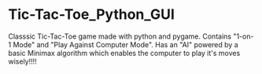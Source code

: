 # Tic-Tac-Toe_Python_GUI
Classsic Tic-Tac-Toe game made with python and pygame. 
Contains "1-on-1 Mode" and "Play Against Computer Mode". 
Has an "AI" powered by a basic Minimax algorithm which enables the computer to play it's moves wisely!!!!
